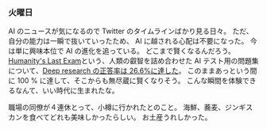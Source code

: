 ### 火曜日

AI のニュースが気になるので Twitter のタイムラインばかり見る日々。
ただ、自分の能力は一瞬で抜いていったため、
AI に越される心配は不要になった。
今は単に興味本位で AI の進化を追っている。
どこまで賢くなるんだろう。
[Humanity's Last Exam](https://agi.safe.ai/)という、人類の叡智を詰め合わせた AI テスト用の問題集について、[Deep research の正答率は 26.6%に達した](https://openai.com/index/introducing-deep-research/)。
このままあっという間に 100 % に達して、そこからも無尽蔵に賢くなりそう。
こんな瞬間を体験できるなんて、いい時代に生まれたな。

職場の同僚が４連休とって、小樽に行かれたとのこと。
海鮮、蕎麦、ジンギスカンを食べてどれも美味しかったらしい。
お土産うれしかった。